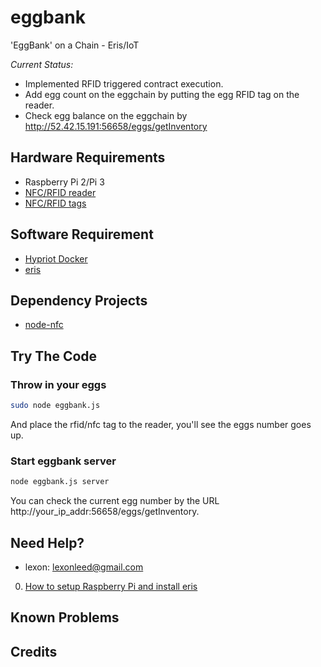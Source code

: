 
# eggbank
'EggBank' on a Chain - Eris/IoT

*Current Status:*
- Implemented RFID triggered contract execution.
- Add egg count on the eggchain by putting the egg RFID tag on the reader.
- Check egg balance on the eggchain by http://52.42.15.191:56658/eggs/getInventory

## Hardware Requirements
* Raspberry Pi 2/Pi 3
* [NFC/RFID reader](https://www.adafruit.com/product/364)
* [NFC/RFID tags][Amazon NFC stickers]

[Amazon NFC stickers]: https://www.amazon.com/gp/product/B01D8RDNZ0/ref=oh_aui_detailpage_o07_s00?ie=UTF8&psc=1

## Software Requirement
* [Hypriot Docker](http://blog.hypriot.com/downloads/)
* [eris](https://erisindustries.com/)

## Dependency Projects
* [node-nfc](https://github.com/camme/node-nfc)

## Try The Code

### Throw in your eggs

```bash
sudo node eggbank.js
```
And place the rfid/nfc tag to the reader, you'll see the eggs number goes up.

### Start eggbank server
```bash
node eggbank.js server
```
You can check the current egg number by the URL http://your_ip_addr:56658/eggs/getInventory.

## Need Help?

* lexon: lexonleed@gmail.com

0. [How to setup Raspberry Pi and install eris](https://github.com/shuangjj/docs.erisindustries.com/blob/aboutiot/tutorials/install-eris-arm.md)

## Known Problems

## Credits
